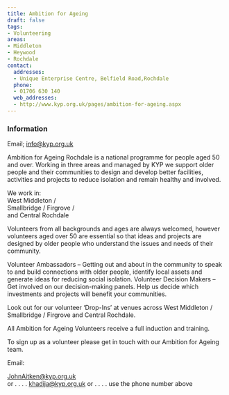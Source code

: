 ```yaml
---
title: Ambition for Ageing
draft: false
tags:
- Volunteering
areas:
- Middleton
- Heywood
- Rochdale
contact:
  addresses:
  - Unique Enterprise Centre, Belfield Road,Rochdale
  phone:
  - 01706 630 140
  web_addresses:
  - http://www.kyp.org.uk/pages/ambition-for-ageing.aspx
---
```


### Information
Email; info@kyp.org.uk

Ambition for Ageing Rochdale is a national programme for people aged 50 and over. Working in three areas and managed by KYP we support older people and their communities to design and develop better facilities, activities and projects to reduce isolation and remain healthy and involved.

We work in:   
West Middleton /  
Smallbridge / Firgrove /  
and Central Rochdale

Volunteers from all backgrounds and ages are always welcomed, however volunteers aged over 50 are essential so that ideas and projects are designed by older people who understand the issues and needs of their community.

Volunteer Ambassadors – Getting out and about in the community to speak to and build connections with older people, identify local assets and generate ideas for reducing social isolation.
Volunteer Decision Makers – Get involved on our decision-making panels. Help us decide which investments and projects will benefit your communities.

Look out for our volunteer ‘Drop-Ins’ at venues across West Middleton / Smallbridge / Firgrove and Central Rochdale.

All Ambition for Ageing Volunteers receive a full induction and training.

To sign up as a volunteer please get in touch with 
our Ambition for Ageing team.

Email:  

JohnAitken@kyp.org.uk   
or . . . .
khadija@kyp.org.uk
or . . . .
use the phone number above

